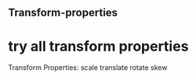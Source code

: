## Transform-properties
# try all transform properties
Transform Properties:
scale
translate
rotate
skew
